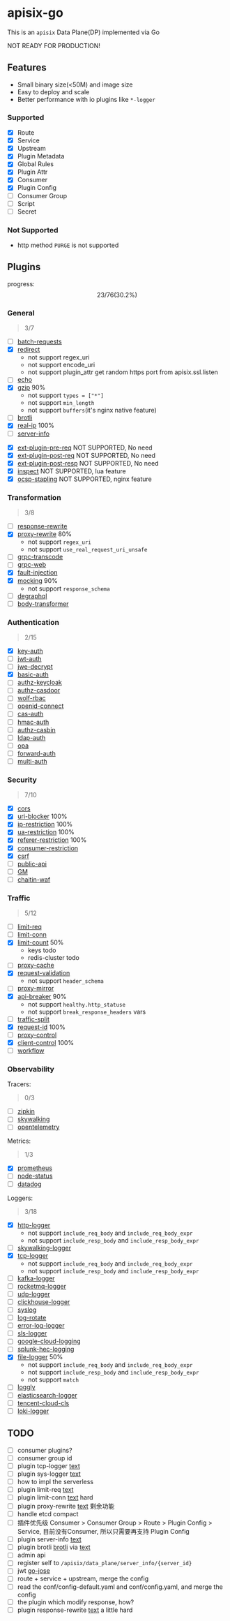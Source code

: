 # apisix-go

This is an `apisix` Data Plane(DP) implemented via Go

NOT READY FOR PRODUCTION!

## Features

- Small binary size(<50M) and image size
- Easy to deploy and scale
- Better performance with io plugins like `*-logger`

### Supported

- [x] Route
- [x] Service
- [x] Upstream
- [x] Plugin Metadata
- [x] Global Rules
- [x] Plugin Attr
- [x] Consumer
- [x] Plugin Config
- [ ] Consumer Group
- [ ] Script
- [ ] Secret

### Not Supported

- http method `PURGE` is not supported

## Plugins

progress:
$$ 23  / 76  (30.2\%) $$

### General

> 3/7

- [ ] [batch-requests](https://apisix.apache.org/zh/docs/apisix/plugins/batch-requests/)
- [x] [redirect](https://apisix.apache.org/zh/docs/apisix/plugins/redirect/)
  - not support regex_uri
  - not support encode_uri
  - not support plugin_attr get random https port from apisix.ssl.listen
- [ ] [echo](https://apisix.apache.org/zh/docs/apisix/plugins/echo/)
- [x] [gzip](https://apisix.apache.org/zh/docs/apisix/plugins/gzip/) 90%
  - not support `types = ["*"]`
  - not support `min_length`
  - not support `buffers`(it's nginx native feature)
- [ ] [brotli](https://apisix.apache.org/zh/docs/apisix/plugins/brotli/)
- [x] [real-ip](https://apisix.apache.org/zh/docs/apisix/plugins/real-ip/) 100%
- [ ] [server-info](https://apisix.apache.org/zh/docs/apisix/plugins/server-info/)
- &#x2612; [ext-plugin-pre-req](https://apisix.apache.org/zh/docs/apisix/plugins/ext-plugin-pre-req/)      NOT SUPPORTED, No need
- &#x2612; [ext-plugin-post-req](https://apisix.apache.org/zh/docs/apisix/plugins/ext-plugin-post-req/)    NOT SUPPORTED, No need
- &#x2612; [ext-plugin-post-resp](https://apisix.apache.org/zh/docs/apisix/plugins/ext-plugin-post-resp/)  NOT SUPPORTED, No need
- &#x2612; [inspect](https://apisix.apache.org/zh/docs/apisix/plugins/inspect/)                            NOT SUPPORTED, lua feature
- &#x2612; [ocsp-stapling](https://apisix.apache.org/zh/docs/apisix/plugins/ocsp-stapling/)                NOT SUPPORTED, nginx feature

### Transformation

> 3/8

- [ ] [response-rewrite](https://apisix.apache.org/zh/docs/apisix/plugins/response-rewrite/)
- [x] [proxy-rewrite](https://apisix.apache.org/zh/docs/apisix/plugins/proxy-rewrite/) 80%
  - not support `regex_uri`
  - not support `use_real_request_uri_unsafe`
- [ ] [grpc-transcode](https://apisix.apache.org/zh/docs/apisix/plugins/grpc-transcode/)
- [ ] [grpc-web](https://apisix.apache.org/zh/docs/apisix/plugins/grpc-web/)
- [x] [fault-injection](https://apisix.apache.org/zh/docs/apisix/plugins/fault-injection/)
- [x] [mocking](https://apisix.apache.org/zh/docs/apisix/plugins/mocking/) 90%
  - not support `response_schema`
- [ ] [degraphql](https://apisix.apache.org/zh/docs/apisix/plugins/degraphql/)
- [ ] [body-transformer](https://apisix.apache.org/zh/docs/apisix/plugins/body-transformer/)

### Authentication

> 2/15

- [x] [key-auth](https://apisix.apache.org/zh/docs/apisix/plugins/key-auth/)
- [ ] [jwt-auth](https://apisix.apache.org/zh/docs/apisix/plugins/jwt-auth/)
- [ ] [jwe-decrypt](https://apisix.apache.org/zh/docs/apisix/plugins/jwe-decrypt/)
- [x] [basic-auth](https://apisix.apache.org/zh/docs/apisix/plugins/basic-auth/)
- [ ] [authz-keycloak](https://apisix.apache.org/zh/docs/apisix/plugins/authz-keycloak/)
- [ ] [authz-casdoor](https://apisix.apache.org/zh/docs/apisix/plugins/authz-casdoor/)
- [ ] [wolf-rbac](https://apisix.apache.org/zh/docs/apisix/plugins/wolf-rbac/)
- [ ] [openid-connect](https://apisix.apache.org/zh/docs/apisix/plugins/openid-connect/)
- [ ] [cas-auth](https://apisix.apache.org/zh/docs/apisix/plugins/cas-auth/)
- [ ] [hmac-auth](https://apisix.apache.org/zh/docs/apisix/plugins/hmac-auth/)
- [ ] [authz-casbin](https://apisix.apache.org/zh/docs/apisix/plugins/authz-casbin/)
- [ ] [ldap-auth](https://apisix.apache.org/zh/docs/apisix/plugins/ldap-auth/)
- [ ] [opa](https://apisix.apache.org/zh/docs/apisix/plugins/opa/)
- [ ] [forward-auth](https://apisix.apache.org/zh/docs/apisix/plugins/forward-auth/)
- [ ] [multi-auth](https://apisix.apache.org/zh/docs/apisix/plugins/multi-auth/)

### Security

> 7/10

- [x] [cors](https://apisix.apache.org/zh/docs/apisix/plugins/cors/)
- [x] [uri-blocker](https://apisix.apache.org/zh/docs/apisix/plugins/uri-blocker/) 100%
- [x] [ip-restriction](https://apisix.apache.org/zh/docs/apisix/plugins/ip-restriction/) 100%
- [x] [ua-restriction](https://apisix.apache.org/zh/docs/apisix/plugins/ua-restriction/) 100%
- [x] [referer-restriction](https://apisix.apache.org/zh/docs/apisix/plugins/referer-restriction/) 100%
- [x] [consumer-restriction](https://apisix.apache.org/zh/docs/apisix/plugins/consumer-restriction/)
- [x] [csrf](https://apisix.apache.org/zh/docs/apisix/plugins/csrf/)
- [ ] [public-api](https://apisix.apache.org/zh/docs/apisix/plugins/public-api/)
- [ ] [GM](https://apisix.apache.org/zh/docs/apisix/plugins/GM/)
- [ ] [chaitin-waf](https://apisix.apache.org/zh/docs/apisix/plugins/chaitin-waf/)

### Traffic

> 5/12

- [ ] [limit-req](https://apisix.apache.org/zh/docs/apisix/plugins/limit-req/)
- [ ] [limit-conn](https://apisix.apache.org/zh/docs/apisix/plugins/limit-conn/)
- [x] [limit-count](https://apisix.apache.org/zh/docs/apisix/plugins/limit-count/) 50%
  - keys todo
  - redis-cluster todo
- [ ] [proxy-cache](https://apisix.apache.org/zh/docs/apisix/plugins/proxy-cache/)
- [x] [request-validation](https://apisix.apache.org/zh/docs/apisix/plugins/request-validation/)
  - not support `header_schema`
- [ ] [proxy-mirror](https://apisix.apache.org/zh/docs/apisix/plugins/proxy-mirror/)
- [x] [api-breaker](https://apisix.apache.org/zh/docs/apisix/plugins/api-breaker/) 90%
  - not support `healthy.http_statuse`
  - not support `break_response_headers` vars
- [ ] [traffic-split](https://apisix.apache.org/zh/docs/apisix/plugins/traffic-split/)
- [x] [request-id](https://apisix.apache.org/zh/docs/apisix/plugins/request-id/) 100%
- [ ] [proxy-control](https://apisix.apache.org/zh/docs/apisix/plugins/proxy-control/)
- [x] [client-control](https://apisix.apache.org/zh/docs/apisix/plugins/client-control/) 100%
- [ ] [workflow](https://apisix.apache.org/zh/docs/apisix/plugins/workflow/)

### Observability

Tracers:

> 0/3

- [ ] [zipkin](https://apisix.apache.org/zh/docs/apisix/plugins/zipkin/)
- [ ] [skywalking](https://apisix.apache.org/zh/docs/apisix/plugins/skywalking/)
- [ ] [opentelemetry](https://apisix.apache.org/zh/docs/apisix/plugins/opentelemetry/)

Metrics:

> 1/3

- [x] [prometheus](https://apisix.apache.org/zh/docs/apisix/plugins/prometheus/)
- [ ] [node-status](https://apisix.apache.org/zh/docs/apisix/plugins/node-status/)
- [ ] [datadog](https://apisix.apache.org/zh/docs/apisix/plugins/datadog/)

Loggers:

> 3/18

- [x] [http-logger](https://apisix.apache.org/zh/docs/apisix/plugins/http-logger/)
  - not support `include_req_body` and `include_req_body_expr`
  - not support `include_resp_body` and `include_resp_body_expr`
- [ ] [skywalking-logger](https://apisix.apache.org/zh/docs/apisix/plugins/skywalking-logger/)
- [x] [tcp-logger](https://apisix.apache.org/zh/docs/apisix/plugins/tcp-logger/)
  - not support `include_req_body` and `include_req_body_expr`
  - not support `include_resp_body` and `include_resp_body_expr`
- [ ] [kafka-logger](https://apisix.apache.org/zh/docs/apisix/plugins/kafka-logger/)
- [ ] [rocketmq-logger](https://apisix.apache.org/zh/docs/apisix/plugins/rocketmq-logger/)
- [ ] [udp-logger](https://apisix.apache.org/zh/docs/apisix/plugins/udp-logger/)
- [ ] [clickhouse-logger](https://apisix.apache.org/zh/docs/apisix/plugins/clickhouse-logger/)
- [ ] [syslog](https://apisix.apache.org/zh/docs/apisix/plugins/syslog/)
- [ ] [log-rotate](https://apisix.apache.org/zh/docs/apisix/plugins/log-rotate/)
- [ ] [error-log-logger](https://apisix.apache.org/zh/docs/apisix/plugins/error-log-logger/)
- [ ] [sls-logger](https://apisix.apache.org/zh/docs/apisix/plugins/sls-logger/)
- [ ] [google-cloud-logging](https://apisix.apache.org/zh/docs/apisix/plugins/google-cloud-logging/)
- [ ] [splunk-hec-logging](https://apisix.apache.org/zh/docs/apisix/plugins/splunk-hec-logging/)
- [x] [file-logger](https://apisix.apache.org/zh/docs/apisix/plugins/file-logger/) 50%
  - not support `include_req_body` and `include_req_body_expr`
  - not support `include_resp_body` and `include_resp_body_expr`
  - not support `match`
- [ ] [loggly](https://apisix.apache.org/zh/docs/apisix/plugins/loggly/)
- [ ] [elasticsearch-logger](https://apisix.apache.org/zh/docs/apisix/plugins/elasticsearch-logger/)
- [ ] [tencent-cloud-cls](https://apisix.apache.org/zh/docs/apisix/plugins/tencent-cloud-cls/)
- [ ] [loki-logger](https://apisix.apache.org/zh/docs/apisix/plugins/loki-logger/)

## TODO

- [ ] consumer plugins?
- [ ] consumer group id
- [ ] plugin tcp-logger [text](https://apisix.apache.org/zh/docs/apisix/plugins/tcp-logger/)
- [ ] plugin sys-logger [text](https://apisix.apache.org/zh/docs/apisix/plugins/syslog/)
- [ ] how to impl the serverless
- [ ] plugin limit-req [text](https://apisix.apache.org/zh/docs/apisix/plugins/limit-req/)
- [ ] plugin limit-conn [text](https://apisix.apache.org/zh/docs/apisix/plugins/limit-conn/) hard
- [ ] plugin proxy-rewrite [text](https://apisix.apache.org/zh/docs/apisix/plugins/proxy-rewrite/) 剩余功能
- [ ] handle etcd compact
- [ ] 插件优先级 Consumer > Consumer Group > Route > Plugin Config > Service, 目前没有Consumer, 所以只需要再支持 Plugin Config
- [ ] plugin server-info [text](https://apisix.apache.org/zh/docs/apisix/plugins/server-info/)
- [ ] plugin brotli [brotli](https://apisix.apache.org/zh/docs/apisix/plugins/brotli/) via [text](https://pkg.go.dev/github.com/andybalholm/brotli#section-readme)
- [ ] admin api
- [ ] register self to `/apisix/data_plane/server_info/{server_id}`
- [ ] jwt [go-jose](https://github.com/go-jose/go-jose/)
- [ ] route + service + upstream, merge the config
- [ ] read the conf/config-default.yaml and conf/config.yaml, and merge the config
- [ ] the plugin which modify response, how?
- [ ] plugin response-rewrite [text](https://apisix.apache.org/zh/docs/apisix/plugins/response-rewrite/) a little hard